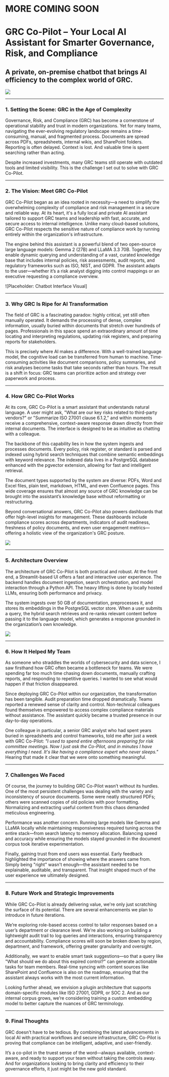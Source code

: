 # MORE COMING SOON

# **GRC Co-Pilot – Your Local AI Assistant for Smarter Governance, Risk, and Compliance** 

## **A private, on-premise chatbot that brings AI efficiency to the complex world of GRC.** 

![](<./images/gui.png>)

---

### 1. Setting the Scene: GRC in the Age of Complexity

Governance, Risk, and Compliance (GRC) has become a cornerstone of operational stability and trust in modern organizations. Yet for many teams, navigating the ever-evolving regulatory landscape remains a time-consuming, manual, and fragmented process. Documents are spread across PDFs, spreadsheets, internal wikis, and SharePoint folders. Reporting is often delayed. Context is lost. And valuable time is spent searching rather than acting.

Despite increased investments, many GRC teams still operate with outdated tools and limited visibility. This is the challenge I set out to solve with GRC Co-Pilot.

---

### 2. The Vision: Meet GRC Co-Pilot

GRC Co-Pilot began as an idea rooted in necessity—a need to simplify the overwhelming complexity of compliance and risk management in a secure and reliable way. At its heart, it's a fully local and private AI assistant tailored to support GRC teams and leadership with fast, accurate, and secure access to internal intelligence. Unlike many cloud-based solutions, GRC Co-Pilot respects the sensitive nature of compliance work by running entirely within the organization's infrastructure.

The engine behind this assistant is a powerful blend of two open-source large language models: Gemma 2 (27B) and LLaMA 3.3 70B. Together, they enable dynamic querying and understanding of a vast, curated knowledge base that includes internal policies, risk assessments, audit reports, and regulatory frameworks such as ISO, NIST, and GDPR. The assistant adapts to the user—whether it’s a risk analyst digging into control mappings or an executive requesting a compliance overview.

!\[Placeholder: Chatbot Interface Visual]

---

### 3. Why GRC Is Ripe for AI Transformation

The field of GRC is a fascinating paradox: highly critical, yet still often manually operated. It demands the processing of dense, complex information, usually buried within documents that stretch over hundreds of pages. Professionals in this space spend an extraordinary amount of time locating and interpreting regulations, updating risk registers, and preparing reports for stakeholders.

This is precisely where AI makes a difference. With a well-trained language model, the cognitive load can be transferred from human to machine. Time-consuming activities like document comparisons, policy summaries, and risk analyses become tasks that take seconds rather than hours. The result is a shift in focus: GRC teams can prioritize action and strategy over paperwork and process.

---

### 4. How GRC Co-Pilot Works

At its core, GRC Co-Pilot is a smart assistant that understands natural language. A user might ask, "What are our key risks related to third-party vendors?" or "Summarize ISO 27001 clause 6.1.2," and within moments receive a comprehensive, context-aware response drawn directly from their internal documents. The interface is designed to be as intuitive as chatting with a colleague.

The backbone of this capability lies in how the system ingests and processes documents. Every policy, risk register, or standard is parsed and indexed using hybrid search techniques that combine semantic embeddings with keyword relevance. The indexed data lives in a PostgreSQL database enhanced with the pgvector extension, allowing for fast and intelligent retrieval.

The document types supported by the system are diverse: PDFs, Word and Excel files, plain text, markdown, HTML, and even Confluence pages. This wide coverage ensures that almost any source of GRC knowledge can be brought into the assistant’s knowledge base without reformatting or restructuring.

Beyond conversational answers, GRC Co-Pilot also powers dashboards that offer high-level insights for management. These dashboards include compliance scores across departments, indicators of audit readiness, freshness of policy documents, and even user engagement metrics—offering a holistic view of the organization's GRC posture.

![](<./images/showcase_high.gif>)

---

### 5. Architecture Overview

The architecture of GRC Co-Pilot is both practical and robust. At the front end, a Streamlit-based UI offers a fast and interactive user experience. The backend handles document ingestion, search orchestration, and model interaction through a Python API. The heavy lifting is done by locally hosted LLMs, ensuring both performance and privacy.

The system ingests over 50 GB of documentation, preprocesses it, and stores its embeddings in the PostgreSQL vector store. When a user submits a query, the hybrid search retrieves and re-ranks relevant content before passing it to the language model, which generates a response grounded in the organization’s own knowledge.

![](<./images/rag-architecture.png>)

---

### 6. How It Helped My Team

As someone who straddles the worlds of cybersecurity and data science, I saw firsthand how GRC often became a bottleneck for teams. We were spending far too much time chasing down documents, manually crafting reports, and responding to repetitive queries. I wanted to see what would happen if that friction disappeared.

Since deploying GRC Co-Pilot within our organization, the transformation has been tangible. Audit preparation time dropped dramatically. Teams reported a renewed sense of clarity and control. Non-technical colleagues found themselves empowered to access complex compliance materials without assistance. The assistant quickly became a trusted presence in our day-to-day operations.

One colleague in particular, a senior GRC analyst who had spent years buried in spreadsheets and control frameworks, told me after just a week with GRC Co-Pilot: *"I used to spend entire afternoons preparing for risk committee meetings. Now I just ask the Co-Pilot, and in minutes I have everything I need. It's like having a compliance expert who never sleeps."* Hearing that made it clear that we were onto something meaningful.

---

### 7. Challenges We Faced

Of course, the journey to building GRC Co-Pilot wasn’t without its hurdles. One of the most persistent challenges was dealing with the variety and inconsistency of source documents. Some were neatly structured PDFs; others were scanned copies of old policies with poor formatting. Normalizing and extracting useful content from this chaos demanded meticulous engineering.

Performance was another concern. Running large models like Gemma and LLaMA locally while maintaining responsiveness required tuning across the entire stack—from search latency to memory allocation. Balancing speed and accuracy while ensuring the models stayed grounded in the document corpus took iterative experimentation.

Finally, gaining trust from end users was essential. Early feedback highlighted the importance of showing where the answers came from. Simply being "right" wasn't enough—the assistant needed to be explainable, auditable, and transparent. That insight shaped much of the user experience we ultimately designed.

---

### 8. Future Work and Strategic Improvements

While GRC Co-Pilot is already delivering value, we're only just scratching the surface of its potential. There are several enhancements we plan to introduce in future iterations.

We’re exploring role-based access control to tailor responses based on a user’s department or clearance level. We're also working on building a lightweight audit trail to log queries and interactions, ensuring transparency and accountability. Compliance scores will soon be broken down by region, department, and framework, offering greater granularity and oversight.

Additionally, we want to enable smart task suggestions—so that a query like "What should we do about this expired control?" can generate actionable tasks for team members. Real-time syncing with content sources like SharePoint and Confluence is also on the roadmap, ensuring that the assistant always works with the most current information.

Looking further ahead, we envision a plugin architecture that supports domain-specific modules like ISO 27001, GDPR, or SOC 2. And as our internal corpus grows, we’re considering training a custom embedding model to better capture the nuances of GRC terminology.

---

### 9. Final Thoughts

GRC doesn't have to be tedious. By combining the latest advancements in local AI with practical workflows and secure infrastructure, GRC Co-Pilot is proving that compliance can be intelligent, adaptive, and user-friendly.

It’s a co-pilot in the truest sense of the word—always available, context-aware, and ready to support your team without taking the controls away. And for organizations looking to bring clarity and efficiency to their governance efforts, it just might be the new gold standard.
